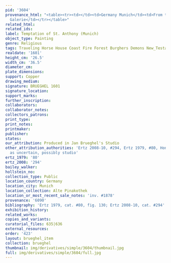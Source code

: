 ```yaml
---
pid: '3604'
provenance_html: "<table><tr><td></td><td>Germany Munich</td><td>From the Kurfurstilchen
  Galerie</td></tr></table>"
related_html: 
related_ids: 
label: Temptation of St. Anthony (Munich)
object_type: Painting
genre: Religious
tags: Traveling Horse House Coast Fire Forest Burghers Demons New_Testament Saint
realdate: '1601'
height_cm: '26.5'
width_cm: '36.5'
diameter_cm: 
plate_dimensions: 
support: Copper
drawing_medium: 
signature: BRUEGHEL 1601
signature_location: 
support_marks: 
further_inscription: 
collaborators: 
collaborator_notes: 
collectors_patrons: 
print_type: 
print_notes: 
printmaker: 
publisher: 
states: 
our_attribution: Produced in Jan Brueghel's Studio
other_attribution_authorities: 'Ertz 2008-10, #294, Ertz 1979, #80, Honig database
  as uncertain, possibly studio'
ertz_1979: '80'
ertz_2008: '294'
bailey_walker: 
hollstein_no: 
collection_type: Public
location_country: Germany
location_city: Munich
location_collection: Alte Pinakothek
location_or_most_recent_sale_notes: 'inv. #1878'
provenance: '6090'
bibliography: 'Ertz 1979, cat. #80, fig. 130; Ertz 2008-10, cat. #294'
exhibition_history: 
related_works: 
copies_and_variants: 
curatorial_files: 635|636
external_resources: 
order: '423'
layout: brueghel_item
collection: brueghel
thumbnail: img/derivatives/simple/3604/thumbnail.jpg
full: img/derivatives/simple/3604/full.jpg
---
```

